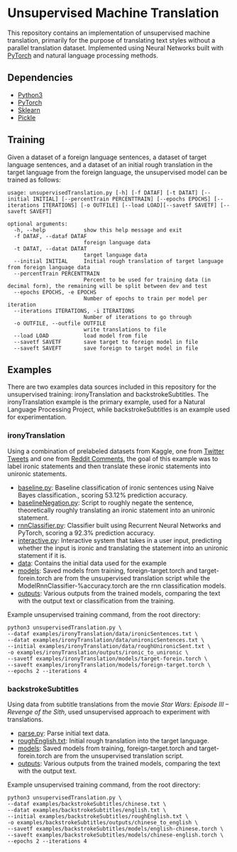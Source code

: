 # Unsupervised Machine Translation
This repository contains an implementation of unsupervised machine translation, primarily for the purpose of translating text styles without a parallel translation dataset. Implemented using Neural Networks built with [PyTorch](http://pytorch.org/) and natural language processing methods. 

## Dependencies
* [Python3](https://www.python.org)
* [PyTorch](http://pytorch.org/)
* [Sklearn](https://scikit-learn.org/stable/index.html)
* [Pickle](https://docs.python.org/3.8/library/pickle.html)

## Training
Given a dataset of a foreign language sentences, a dataset of target language sentences, and a dataset of an initial rough translation in the target language from the foreign language, the unsupervised model can be trained as follows:
```
usage: unsupervisedTranslation.py [-h] [-f DATAF] [-t DATAT] [--initial INITIAL] [--percentTrain PERCENTTRAIN] [--epochs EPOCHS] [--iterations ITERATIONS] [-o OUTFILE] [--load LOAD][--savetf SAVETF] [--saveft SAVEFT]

optional arguments:
  -h, --help            show this help message and exit
  -f DATAF, --dataf DATAF
                        foreign language data
  -t DATAT, --datat DATAT
                        target language data
  --initial INITIAL     Initial rough translation of target language from foreign language data
  --percentTrain PERCENTTRAIN
                        Percent to be used for training data (in decimal form), the remaining will be split between dev and test
  --epochs EPOCHS, -e EPOCHS
                        Number of epochs to train per model per iteration
  --iterations ITERATIONS, -i ITERATIONS
                        Number of iterations to go through
  -o OUTFILE, --outfile OUTFILE
                        write translations to file
  --load LOAD           load model from file
  --savetf SAVETF       save target to foreign model in file
  --saveft SAVEFT       save foreign to target model in file
```

## Examples
There are two examples data sources included in this repository for the unsupervised training: ironyTranslation and backstrokeSubtitles. The ironyTranslation example is the primary example, used for a Natural Language Processing Project, while backstrokeSubtitles is an example used for experimentation. 

### ironyTranslation
Using a combination of prelabeled datasets from Kaggle, one from [Twitter Tweets](https://www.kaggle.com/nikhiljohnk/tweets-with-sarcasm-and-irony ) and one from [Reddit Comments](https://www.kaggle.com/rtatman/ironic-corpus), the goal of this example was to label ironic statements and then translate these ironic statements into unironic statements.
* [baseline.py](https://github.com/kekoawong/UnsupervisedLanguageTranslation/blob/main/examples/ironyTranslation/baseline.py): Baseline classification of ironic sentences using Naive Bayes classification., scoring 53.12% prediction accuracy.
* [baselineNegation.py](https://github.com/kekoawong/UnsupervisedLanguageTranslation/blob/main/examples/ironyTranslation/baselineNegation.py): Script to roughly negate the sentence, theoretically roughly translating an ironic statement into an unironic statement. 
* [rnnClassifier.py](https://github.com/kekoawong/UnsupervisedLanguageTranslation/blob/main/examples/ironyTranslation/rnnClassifier.py): Classifier built using Recurrent Neural Networks and PyTorch, scoring a 92.3% prediction accuracy.
* [interactive.py](https://github.com/kekoawong/UnsupervisedLanguageTranslation/blob/main/examples/ironyTranslation/interactive.py): Interactive system that takes in a user input, predicting whether the input is ironic and translating the statement into an unironic statement if it is. 
* [data](https://github.com/kekoawong/UnsupervisedLanguageTranslation/blob/main/examples/ironyTranslation/data): Contains the initial data used for the example
* [models](https://github.com/kekoawong/UnsupervisedLanguageTranslation/blob/main/examples/ironyTranslation/models): Saved models from training, foreign-target.torch and target-forein.torch are from the unsupervised translation script while the ModelRnnClassifier-%accuracy.torch are the rnn classification models.
* [outputs](https://github.com/kekoawong/UnsupervisedLanguageTranslation/blob/main/examples/ironyTranslation/outputs): Various outputs from the trained models, comparing the text with the output text or classification from the training.

Example unsupervised training command, from the root directory:
```
python3 unsupervisedTranslation.py \
--dataf examples/ironyTranslation/data/ironicSentences.txt \
--datat examples/ironyTranslation/data/unironicSentences.txt \
--initial examples/ironyTranslation/data/roughUnironicSent.txt \
-o examples/ironyTranslation/outputs/ironic_to_unironic \
--savetf examples/ironyTranslation/models/target-forein.torch \
--saveft examples/ironyTranslation/models/foreign-target.torch \
--epochs 2 --iterations 4  
```

### backstrokeSubtitles
Using data from subtitle translations from the movie *Star Wars: Episode III – Revenge of the Sith*, used unsupervised approach to experiment with translations.   
* [parse.py](https://github.com/kekoawong/UnsupervisedLanguageTranslation/blob/main/examples/backstrokeSubtitles/parse.py): Parse initial text data.
* [roughEnglish.txt](https://github.com/kekoawong/UnsupervisedLanguageTranslation/blob/main/examples/backstrokeSubtitles/roughEnglish.txt): Initial rough translation into the target language.
* [models](https://github.com/kekoawong/UnsupervisedLanguageTranslation/blob/main/examples/backstrokeSubtitles/models): Saved models from training, foreign-target.torch and target-forein.torch are from the unsupervised translation script.
* [outputs](https://github.com/kekoawong/UnsupervisedLanguageTranslation/blob/main/examples/backstrokeSubtitles/outputs): Various outputs from the trained models, comparing the text with the output text.

Example unsupervised training command, from the root directory:
```
python3 unsupervisedTranslation.py \
--dataf examples/backstrokeSubtitles/chinese.txt \
--datat examples/backstrokeSubtitles/english.txt \
--initial examples/backstrokeSubtitles/roughEnglish.txt \
-o examples/backstrokeSubtitles/outputs/chinese_to_english \
--savetf examples/backstrokeSubtitles/models/english-chinese.torch \
--saveft examples/backstrokeSubtitles/models/chinese-english.torch \
--epochs 2 --iterations 4 
```
